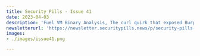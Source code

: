 ```yaml
---
title: Security Pills - Issue 41
date: 2023-04-03
description: 'Fuel VM Binary Analysis, The curl quirk that exposed Burp Suite & Google Chrome, Decipher EVM Puzzles game'
newsletterurl: 'https://newsletter.securitypills.news/p/security-pills-issue-41'
images: 
- ./images/issue41.png

--- 
```

